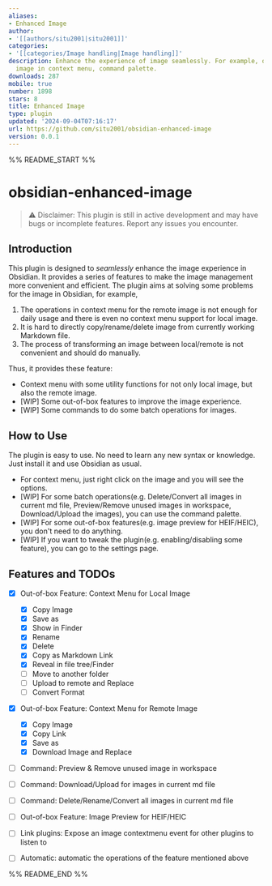 ```yaml
---
aliases:
- Enhanced Image
author:
- '[[authors/situ2001|situ2001]]'
categories:
- '[[categories/Image handling|Image handling]]'
description: Enhance the experience of image seamlessly. For example, operations for
  image in context menu, command palette.
downloads: 287
mobile: true
number: 1898
stars: 8
title: Enhanced Image
type: plugin
updated: '2024-09-04T07:16:17'
url: https://github.com/situ2001/obsidian-enhanced-image
version: 0.0.1
---
```


%% README_START %%

# obsidian-enhanced-image

> ⚠️ Disclaimer: This plugin is still in active development and may have bugs or incomplete features. Report any issues you encounter.

## Introduction

This plugin is designed to *seamlessly* enhance the image experience in Obsidian. It provides a series of features to make the image management more convenient and efficient. The plugin aims at solving some problems for the image in Obsidian, for example,

1. The operations in context menu for the remote image is not enough for daily usage and there is even no context menu support for local image.
2. It is hard to directly copy/rename/delete image from currently working Markdown file.
3. The process of transforming an image between local/remote is not convenient and should do manually.

Thus, it provides these feature:

- Context menu with some utility functions for not only local image, but also the remote image.
- [WIP] Some out-of-box features to improve the image experience.
- [WIP] Some commands to do some batch operations for images.

## How to Use

The plugin is easy to use. No need to learn any new syntax or knowledge. Just install it and use Obsidian as usual.

- For context menu, just right click on the image and you will see the options.
- [WIP] For some batch operations(e.g. Delete/Convert all images in current md file, Preview/Remove unused images in workspace, Download/Upload the images), you can use the command palette.
- [WIP] For some out-of-box features(e.g. image preview for HEIF/HEIC), you don't need to do anything.
- [WIP] If you want to tweak the plugin(e.g. enabling/disabling some feature), you can go to the settings page.

## Features and TODOs

- [x] Out-of-box Feature: Context Menu for Local Image
  - [x] Copy Image
  - [x] Save as
  - [x] Show in Finder
  - [x] Rename
  - [x] Delete
  - [x] Copy as Markdown Link
  - [x] Reveal in file tree/Finder
  - [ ] Move to another folder
  - [ ] Upload to remote and Replace
  - [ ] Convert Format
- [x] Out-of-box Feature: Context Menu for Remote Image
  - [x] Copy Image
  - [x] Copy Link
  - [x] Save as
  - [x] Download Image and Replace
- [ ] Command: Preview & Remove unused image in workspace
- [ ] Command: Download/Upload for images in current md file
- [ ] Command: Delete/Rename/Convert all images in current md file
- [ ] Out-of-box Feature: Image Preview for HEIF/HEIC
- [ ] Link plugins: Expose an image contextmenu event for other plugins to listen to
- [ ] Automatic: automatic the operations of the feature mentioned above


%% README_END %%
